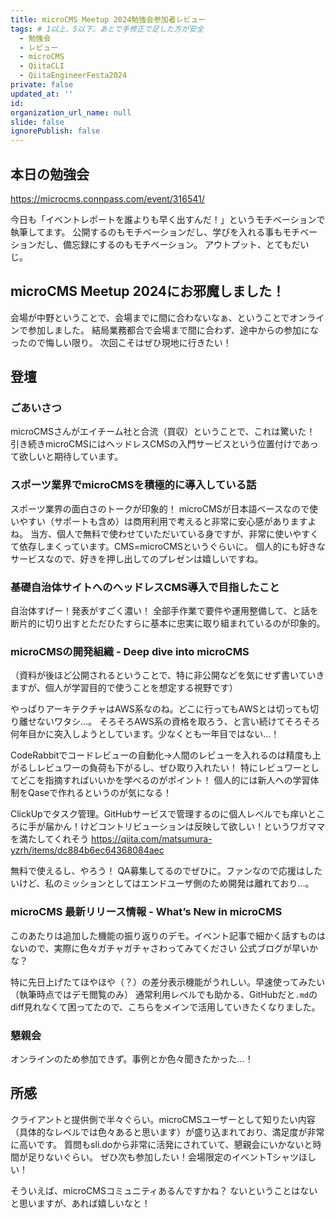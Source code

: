 ```yaml
---
title: microCMS Meetup 2024勉強会参加者レビュー
tags: # 1以上、5以下。あとで手修正で足した方が安全
  - 勉強会
  - レビュー
  - microCMS
  - QiitaCLI
  - QiitaEngineerFesta2024
private: false
updated_at: ''
id: 
organization_url_name: null
slide: false
ignorePublish: false
---
```


## 本日の勉強会
https://microcms.connpass.com/event/316541/

今日も「イベントレポートを誰よりも早く出すんだ！」というモチベーションで執筆してます。
公開するのもモチベーションだし、学びを入れる事もモチベーションだし、備忘録にするのもモチベーション。
アウトプット、とてもだいじ。

## microCMS Meetup 2024にお邪魔しました！
会場が中野ということで、会場までに間に合わないなぁ、ということでオンラインで参加しました。
結局業務都合で会場まで間に合わず、途中からの参加になったので悔しい限り。
次回こそはぜひ現地に行きたい！

## 登壇
### ごあいさつ
microCMSさんがエイチーム社と合流（買収）ということで、これは驚いた！
引き続きmicroCMSにはヘッドレスCMSの入門サービスという位置付けであって欲しいと期待しています。

### スポーツ業界でmicroCMSを積極的に導入している話	
スポーツ業界の面白さのトークが印象的！
microCMSが日本語ベースなので使いやすい（サポートも含め）は商用利用で考えると非常に安心感がありますよね。
当方、個人で無料で使わせていただいている身ですが、非常に使いやすくて依存しまくっています。CMS=microCMSというぐらいに。
個人的にも好きなサービスなので、好きを押し出してのプレゼンは嬉しいですね。

### 基礎自治体サイトへのヘッドレスCMS導入で目指したこと	
自治体すげー！発表がすごく濃い！
全部手作業で要件や運用整備して、と話を断片的に切り出すとただひたすらに基本に忠実に取り組まれているのが印象的。

### microCMSの開発組織 - Deep dive into microCMS
（資料が後ほど公開されるということで、特に非公開などを気にせず書いていきますが、個人が学習目的で使うことを想定する視野です）

やっぱりアーキテクチャはAWS系なのね。どこに行ってもAWSとは切っても切り離せないワタシ…。
そろそろAWS系の資格を取ろう、と言い続けてそろそろ何年目かに突入しようとしています。少なくとも一年目ではない…！

CodeRabbitでコードレビューの自動化→人間のレビューを入れるのは精度も上がるしレビュワーの負荷も下がるし、ぜひ取り入れたい！
特にレビュワーとしてどこを指摘すればいいかを学べるのがポイント！
個人的には新人への学習体制をQaseで作れるというのが気になる！

ClickUpでタスク管理。GitHubサービスで管理するのに個人レベルでも痒いところに手が届かん！けどコントリビューションは反映して欲しい！というワガママを満たしてくれそう
https://qiita.com/matsumura-yzrh/items/dc884b6ec64368084aec

無料で使えるし、やろう！
QA募集してるのでぜひに。ファンなので応援はしたいけど、私のミッションとしてはエンドユーザ側のため開発は離れており…。

### microCMS 最新リリース情報 - What’s New in microCMS	
このあたりは追加した機能の振り返りのデモ。イベント記事で細かく話すものはないので、実際に色々ガチャガチャさわってみてください
公式ブログが早いかな？

特に先日上げたてほやほや（？）の差分表示機能がうれしい。早速使ってみたい（執筆時点ではデモ閲覧のみ）
通常利用レベルでも助かる、GitHubだと`.md`のdiff見れなくて困ってたので、こちらをメインで活用していきたくなりました。

### 懇親会
オンラインのため参加できず。事例とか色々聞きたかった…！

## 所感
クライアントと提供側で半々ぐらい。microCMSユーザーとして知りたい内容（具体的なレベルでは色々あると思います）が盛り込まれており、満足度が非常に高いです。
質問もsli.doから非常に活発にされていて、懇親会にいかないと時間が足りないぐらい。
ぜひ次も参加したい！会場限定のイベントTシャツほしい！

そういえば、microCMSコミュニティあるんですかね？
ないということはないと思いますが、あれば嬉しいなと！
